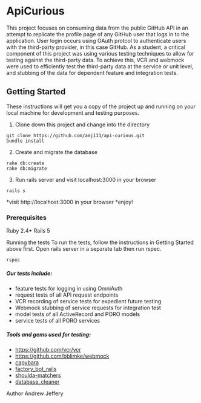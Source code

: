 # ApiCurious

This project focuses on consuming data from the public GitHub API in an attempt to replicate the profile page of any GitHub user that logs in to the application.  User login occurs using OAuth protcol to authenticate users with the third-party provider, in this case GitHub.  As a student, a critical component of this project was using various testing techniques to allow for testing against the third-party data.  To achieve this, VCR and webmock were used to efficiently test the third-party data at the service or unit level, and stubbing of the data for dependent feature and integration tests.

## Getting Started

These instructions will get you a copy of the project up and running on your local machine for development and testing purposes.

1.  Clone down this project and change into the directory
```
git clone https://github.com/amj133/api-curious.git
bundle install
```
2.  Create and migrate the database
```
rake db:create
rake db:migrate
```
3.  Run rails server and visit localhost:3000 in your browser
```
rails s
```
*visit http://localhost:3000 in your browser *enjoy!

### Prerequisites

Ruby 2.4+
Rails 5

Running the tests
To run the tests, follow the instructions in Getting Started above first. Open rails server in a separate tab then run rspec.
```
rspec
```
##### Our tests include:
* feature tests for logging in using OmniAuth
* request tests of all API request endpoints
* VCR recording of service tests for expedient future testing
* Webmock stubbing of service requests for integration test
* model tests of all ActiveRecord and PORO models
* service tests of all PORO services

##### Tools and gems used for testing:

* https://github.com/vcr/vcr
* https://github.com/bblimke/webmock
* [capybara](https://github.com/teamcapybara/capybara)
* [factory_bot_rails](https://github.com/thoughtbot/factory_bot_rails)
* [shoulda-matchers](https://github.com/thoughtbot/shoulda-matchers)
* [database_cleaner](https://github.com/DatabaseCleaner/database_cleaner)

Author
Andrew Jeffery
